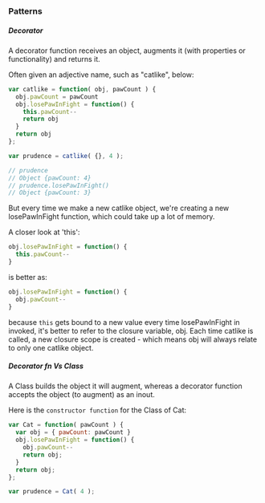 ### Patterns

##### Decorator

A decorator function receives an object, augments it (with properties or functionality) and returns it.

Often given an adjective name, such as "catlike", below:

```javascript
var catlike = function( obj, pawCount ) {
  obj.pawCount = pawCount
  obj.losePawInFight = function() {
    this.pawCount--
    return obj
  }
  return obj
};

var prudence = catlike( {}, 4 );

// prudence
// Object {pawCount: 4}
// prudence.losePawInFight()
// Object {pawCount: 3}
```

But every time we make a new catlike object, we're creating a new losePawInFight function, which could take up a lot of memory.


A closer look at 'this':
```javascript
obj.losePawInFight = function() {
  this.pawCount--
}
```
is better as:
```javascript
obj.losePawInFight = function() {
  obj.pawCount--
}
```
because `this` gets bound to a new value every time losePawInFight in invoked, it's better to refer to the closure variable, obj. Each time catlike is called, a new closure scope is created - which means obj will always relate to only one catlike object.

##### Decorator fn Vs Class
A Class builds the object it will augment, whereas a decorator function accepts the object (to augment) as an inout.

Here is the `constructor function` for the Class of Cat:
```javascript
var Cat = function( pawCount ) {
  var obj = { pawCount: pawCount }
  obj.losePawInFight = function() {
    obj.pawCount--
    return obj;
  }
  return obj;
};

var prudence = Cat( 4 );
```
